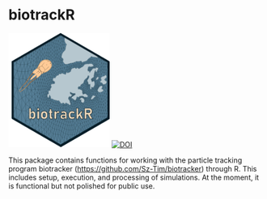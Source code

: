 # biotrackR 
<img src="https://github.com/Sz-Tim/biotrackR/blob/main/assets/icon.png" width="200" />
<a href="https://zenodo.org/doi/10.5281/zenodo.13121904"><img src="https://zenodo.org/badge/756783172.svg" alt="DOI"></a>

This package contains functions for working with the particle tracking program biotracker (https://github.com/Sz-Tim/biotracker) through R. This includes setup, execution, and processing of simulations. At the moment, it is functional but not polished for public use. 
